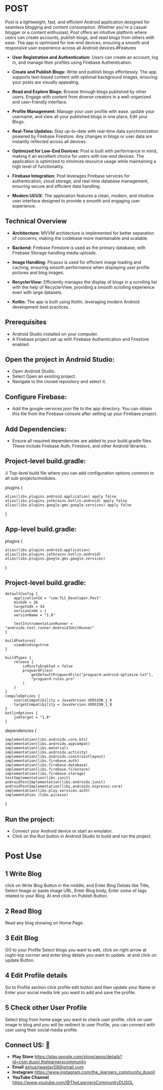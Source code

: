# POST

Post is a lightweight, fast, and efficient Android application designed for seamless blogging and content consumption. Whether you're a casual blogger or a content enthusiast, Post offers an intuitive platform where users can create accounts, publish blogs, and read blogs from others with ease. The app is optimized for low-end devices, ensuring a smooth and responsive user experience across all Android devices.#Features

- **User Registration and Authentication:** Users can create an account, log in, and manage their profiles using Firebase Authentication.

- **Create and Publish Blogs:** Write and publish blogs effortlessly. The app supports text-based content with optional background images, ensuring your posts are visually appealing.

- **Read and Explore Blogs:** Browse through blogs published by other users. Engage with content from diverse creators in a well-organized and user-friendly interface.

- **Profile Management:** Manage your user profile with ease. update your username, and view all your published blogs in one place, Edit your Blogs.

- **Real-Time Updates:** Stay up-to-date with real-time data synchronization powered by Firebase Firestore. Any changes in blogs or user data are instantly reflected across all devices.

- **Optimized for Low-End Devices:** Post is built with performance in mind, making it an excellent choice for users with low-end devices. The application is optimized to minimize resource usage while maintaining a high level of functionality.

- **Firebase Integration:** Post leverages Firebase services for authentication, cloud storage, and real-time database management, ensuring secure and efficient data handling.

- **Modern UI/UX:** The application features a clean, modern, and intuitive user interface designed to provide a smooth and engaging user experience.
## Technical Overview

- **Architecture:** MVVM architecture is implemented for better separation of concerns, making the codebase more maintainable and scalable.

- **Backend:** Firebase Firestore is used as the primary database, with Firebase Storage handling media uploads.

- **Image Handling:** Picasso is used for efficient image loading and caching, ensuring smooth performance when displaying user profile pictures and blog images.

- **RecyclerView:** Efficiently manages the display of blogs in a scrolling list with the help of RecyclerView, providing a smooth scrolling experience even with large datasets.

- **Kotlin:** The app is built using Kotlin, leveraging modern Android development best practices.
## Prerequisites

- Android Studio installed on your computer.
- A Firebase project set up with Firebase Authentication and Firestore enabled.
## Open the project in Android Studio:
- Open Android Studio.
- Select Open an existing project.
- Navigate to the cloned repository and select it.

## Configure Firebase:
- Add the google-services.json file to the app directory. You can obtain this file from the Firebase console after setting up your Firebase project.

## Add Dependencies:
- Ensure all required dependencies are added to your build.gradle files. These include Firebase Auth, Firestore, and other Android libraries.

## Project-level build.gradle:

// Top-level build file where you can add configuration options common to all sub-projects/modules.

plugins {

    alias(libs.plugins.android.application) apply false
    alias(libs.plugins.jetbrains.kotlin.android) apply false
    alias(libs.plugins.google.gms.google.services) apply false
}

## App-level build.gradle:

plugins {

    alias(libs.plugins.android.application)
    alias(libs.plugins.jetbrains.kotlin.android)
    alias(libs.plugins.google.gms.google.services)
}

## Project-level build.gradle:


    defaultConfig {
        applicationId = "com.TLC_Developer.Post"
        minSdk = 26
        targetSdk = 34
        versionCode = 1
        versionName = "1.0"

        testInstrumentationRunner = "androidx.test.runner.AndroidJUnitRunner"
    }

    buildFeatures{
        viewBinding=true
    }

    buildTypes {
        release {
            isMinifyEnabled = false
            proguardFiles(
                getDefaultProguardFile("proguard-android-optimize.txt"),
                "proguard-rules.pro"
            )
        }
    }
    compileOptions {
        sourceCompatibility = JavaVersion.VERSION_1_8
        targetCompatibility = JavaVersion.VERSION_1_8
    }
    kotlinOptions {
        jvmTarget = "1.8"
    }


dependencies {

    implementation(libs.androidx.core.ktx)
    implementation(libs.androidx.appcompat)
    implementation(libs.material)
    implementation(libs.androidx.activity)
    implementation(libs.androidx.constraintlayout)
    implementation(libs.firebase.auth)
    implementation(libs.firebase.database)
    implementation(libs.firebase.firestore)
    implementation(libs.firebase.storage)
    testImplementation(libs.junit)
    androidTestImplementation(libs.androidx.junit)
    androidTestImplementation(libs.androidx.espresso.core)
    implementation(libs.play.services.auth)
    implementation (libs.picasso)

}

## Run the project:

- Connect your Android device or start an emulator.
- Click on the Run button in Android Studio to build and run the project.


# Post Use
## 1 Write Blog 
click on Write Blog Button in the middle, and Enter Blog Detials like Title, Select Image or paste image URL, Enter Blog body, Enter some of tags related to your Blog. At end click on Publish Button.

## 2 Read Blog 
Read any blog showing on Home Page.

## 3 Edit Blog
GO to your Profile Select blogs you want to edit, click on right arrow at roght-top corrner and enter blog details you want to update. at end click on update Button.

## 4 Edit Profile details
Go to Profile section click profile edit button and then update your Name or Enter your social media link you want to add and save the profile.

## 5 Check other User Profile
Select blog from home page you want to check user profile, click on user image in blog and you will be redirect to user Profile, you can connect with user using their social media profile.


## Connect US: 🔗
* **Play Store** https://play.google.com/store/apps/details?id=com.dusol.thelearnerscommunity
* **Email** ashusriwastav58@gmail.com
* **Instagram** https://www.instagram.com/the_learners_community_dusol/
* **YouTube Channel** https://www.youtube.com/@TheLearnersCommunityDUSOL
